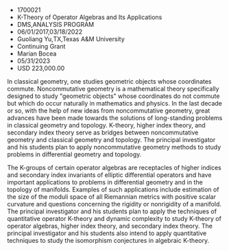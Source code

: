 
* 1700021
* K-Theory of Operator Algebras and Its Applications
* DMS,ANALYSIS PROGRAM
* 06/01/2017,03/18/2022
* Guoliang Yu,TX,Texas A&M University
* Continuing Grant
* Marian Bocea
* 05/31/2023
* USD 223,000.00

In classical geometry, one studies geometric objects whose coordinates commute.
Noncommutative geometry is a mathematical theory specifically designed to study
"geometric objects" whose coordinates do not commute but which do occur
naturally in mathematics and physics. In the last decade or so, with the help of
new ideas from noncommutative geometry, great advances have been made towards
the solutions of long-standing problems in classical geometry and topology.
K-theory, higher index theory, and secondary index theory serve as bridges
between noncommutative geometry and classical geometry and topology. The
principal investigator and his students plan to apply noncommutative geometry
methods to study problems in differential geometry and topology.

The K-groups of certain operator algebras are receptacles of higher indices and
secondary index invariants of elliptic differential operators and have important
applications to problems in differential geometry and in the topology of
manifolds. Examples of such applications include estimation of the size of the
moduli space of all Riemannian metrics with positive scalar curvature and
questions concerning the rigidity or nonrigidity of a manifold. The principal
investigator and his students plan to apply the techniques of quantitative
operator K-theory and dynamic complexity to study K-theory of operator algebras,
higher index theory, and secondary index theory. The principal investigator and
his students also intend to apply quantitative techniques to study the
isomorphism conjectures in algebraic K-theory.
